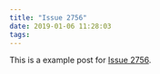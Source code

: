 ```yaml
---
title: "Issue 2756"
date: 2019-01-06 11:28:03
tags:
---
```


This is a example post for [Issue 2756](https://github.com/hexojs/hexo/issues/2756).